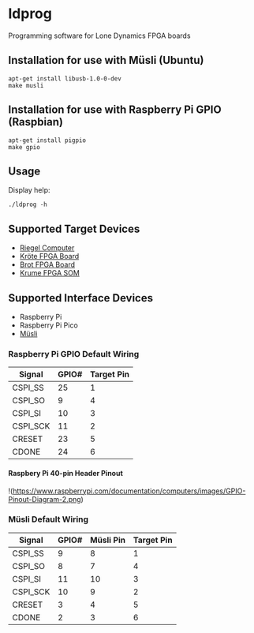 # ldprog

Programming software for Lone Dynamics FPGA boards

## Installation for use with Müsli (Ubuntu)

```
apt-get install libusb-1.0-0-dev
make musli
```

## Installation for use with Raspberry Pi GPIO (Raspbian)

```
apt-get install pigpio
make gpio
```

## Usage

Display help:

```
./ldprog -h
```

## Supported Target Devices

  * [Riegel Computer](https://machdyne.com/product/riegel-computer/)
  * [Kröte FPGA Board](https://machdyne.com/product/krote-fpga-board/)
  * [Brot FPGA Board](https://machdyne.com/product/brot-fpga-board/)
  * [Krume FPGA SOM](https://machdyne.com/product/krume-fpga-som/)

## Supported Interface Devices

  * Raspberry Pi
  * Raspberry Pi Pico
  * [Müsli](https://machdyne.com/product/musli-usb-pmod/)

### Raspberry Pi GPIO Default Wiring

| Signal | GPIO# | Target Pin |
| ------ | ----- | ---------- |
| CSPI\_SS | 25 | 1 |
| CSPI\_SO | 9 | 4 |
| CSPI\_SI | 10 | 3 |
| CSPI\_SCK | 11 | 2 |
| CRESET | 23 | 5 |
| CDONE | 24 | 6 |

#### Raspbery Pi 40-pin Header Pinout

!(https://www.raspberrypi.com/documentation/computers/images/GPIO-Pinout-Diagram-2.png)

### Müsli Default Wiring

| Signal | GPIO# | Müsli Pin | Target Pin |
| ------ | ----- | --------- | ---------- |
| CSPI\_SS | 9 | 8 | 1 |
| CSPI\_SO | 8 | 7 | 4 |
| CSPI\_SI | 11 | 10 | 3 |
| CSPI\_SCK | 10 | 9 | 2 |
| CRESET | 3 | 4 | 5 |
| CDONE | 2 | 3 | 6 |

